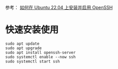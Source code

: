 参考： 
[如何在 Ubuntu 22.04 上安装并启用 OpenSSH](https://cn.linux-console.net/?p=14853)

# 快速安装使用
```shell
sudo apt update
sudo apt upgrade
sudo apt install openssh-server
sudo systemctl enable --now ssh
sudo systemctl start ssh
```
